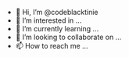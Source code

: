 - 👋 Hi, I’m @codeblacktinie
- 👀 I’m interested in ...
- 🌱 I’m currently learning ...
- 💞️ I’m looking to collaborate on ...
- 📫 How to reach me ...

<!---
codeblacktinie/codeblacktinie is a ✨ special ✨ repository because its `README.md` (this file) appears on your GitHub profile.
You can click the Preview link to take a look at your changes.
--->
